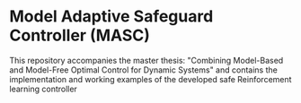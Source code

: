 # Model Adaptive Safeguard Controller (MASC)
This repository accompanies the master thesis: "Combining Model-Based and Model-Free Optimal Control for Dynamic Systems" and contains the implementation and working examples of the developed safe Reinforcement learning controller
